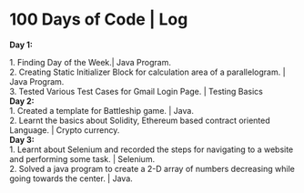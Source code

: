 <h1> <b> 100 Days of Code | Log </b> </h1>

<b>Day 1:</b>
   <div>
    1. Finding Day of the Week.| Java Program. <br>
    2. Creating Static Initializer Block for calculation area of a parallelogram. | Java Program.<br>
    3. Tested Various Test Cases for Gmail Login Page. | Testing Basics
  </div>
<b>Day 2:</b>
   <div>
    1. Created a template for Battleship game. | Java. <br>
    2. Learnt the basics about Solidity, Ethereum based contract oriented Language. | Crypto currency.
   </div>
<b>Day 3:</b>
   <div>
    1. Learnt about Selenium and recorded the steps for navigating to a website and performing some task. | Selenium.<br>
    2. Solved a java program to create a 2-D array of numbers decreasing while going towards the center. | Java.
   </div>
